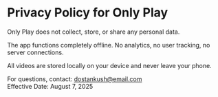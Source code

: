 # Privacy Policy for Only Play

Only Play does not collect, store, or share any personal data.

The app functions completely offline. No analytics, no user tracking, no server connections.

All videos are stored locally on your device and never leave your phone.

For questions, contact: dostankush@email.com  
Effective Date: August 7, 2025
